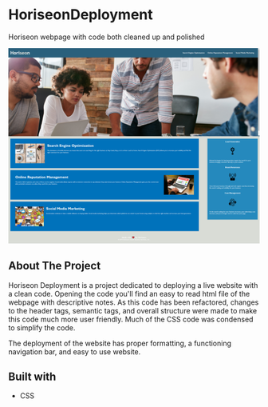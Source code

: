 # HoriseonDeployment
Horiseon webpage with code both cleaned up and polished

![alt_text](./assets/images/horiseon.png)

## About The Project

Horiseon Deployment is a project dedicated to deploying a live website with a clean code. Opening the code you'll find an easy to read html file of the webpage with descriptive notes. As this code has been refactored, changes to the header tags, semantic tags, and overall structure were made to make this code much more user friendly. Much of the CSS code was condensed to simplify the code.

The deployment of the website has proper formatting, a functioning navigation bar, and easy to use website. 

## Built with
* CSS



